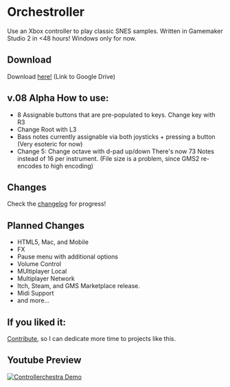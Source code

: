 # Orchestroller
Use an Xbox controller to play classic SNES samples. Written in Gamemaker Studio 2 in <48 hours! Windows only for now. 

## Download
Download [here!](https://drive.google.com/drive/folders/1ObdEMC8VGwFjCccph-_PhdBf2WBs7h_a) (Link to Google Drive)

## v.08 Alpha How to use: 
* 8 Assignable buttons that are pre-populated to keys. Change key with R3
* Change Root with L3
* Bass notes currently assignable via both joysticks + pressing a button (Very esoteric for now)
* Change 5: Change octave with d-pad up/down
There's now 73 Notes instead of 16 per instrument. (File size is a problem, since GMS2 re-encodes to high encoding)

## Changes
Check the [changelog](https://github.com/crawsome/Controllerchestra/blob/main/CHANGELOG) for progress! 


## Planned Changes
* HTML5, Mac, and Mobile
* FX
* Pause menu with additional options
* Volume Control
* MUltiplayer Local
* Multiplayer Network
* Itch, Steam, and GMS Marketplace release.
* Midi Support
* and more...

## If you liked it:
[Contribute](https://colinburke.com/contribute), so I can dedicate more time to projects like this.

## Youtube Preview
[![Controllerchestra Demo](http://img.youtube.com/vi/YR6kJiHBot4/0.jpg)](http://www.youtube.com/watch?v=YR6kJiHBot4 "Controllerchestra Demo")


